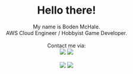 <div align="center">
	<h1>Hello there!</h1>
	<div>My name is Boden McHale.</div>
	<div>AWS Cloud Engineer / Hobbyist Game Developer.</div>
	<br />
	<div>Contact me via:</div>
	<a href="mailto:boden.mchale@gmail.com/"><img src="https://img.shields.io/badge/EMAIL-Boden.McHale@gmail.com-b4befe?style=flat&logo=gmail" /></a>
	<a href="https://twitter.com/Boden_McHale"><img src="https://img.shields.io/badge/Twitter-Boden_McHale-b4befe?style=flat&logo=twitter" /></a>
	<br />
	<br />
	<img src="https://github-readme-stats.vercel.app/api?username=bodenmchale&theme=radical&hide_title=true&hide_rank=true&show_icons=true&include_all_commits=true&line_height=24&hide_border=true" />
	<img src="https://github-readme-stats.vercel.app/api/top-langs/?username=bodenmchale&theme=radical&hide_title=true&langs_count=8&layout=compact&hide_border=true" />
</div>
